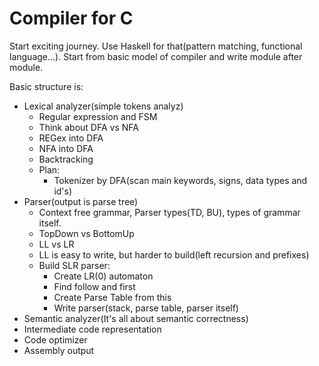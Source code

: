 # Compiler for C
Start exciting journey. Use Haskell for that(pattern matching, functional language...).
Start from basic model of compiler and write module after module.

Basic structure is:
  - Lexical analyzer(simple tokens analyz)
    * Regular expression and FSM
    * Think about DFA vs NFA
    * REGex into DFA
    * NFA into DFA
    * Backtracking
    * Plan:
        - Tokenizer by DFA(scan main keywords, signs, data types and id's)
  - Parser(output is parse tree)
    * Context free grammar, Parser types(TD, BU), types of grammar itself.
    * TopDown vs BottomUp 
    * LL vs LR
    * LL is easy to write, but harder to build(left recursion and prefixes)
    * Build SLR parser:
        - Create LR(0) automaton
        - Find follow and first
        - Create Parse Table from this
        - Write parser(stack, parse table, parser itself)
  - Semantic analyzer(It's all about semantic correctness)
  - Intermediate code representation
  - Code optimizer
  - Assembly output
